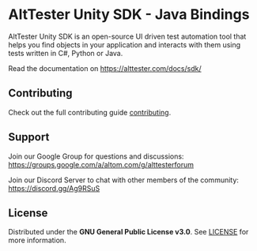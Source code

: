 # AltTester Unity SDK - Java Bindings

AltTester Unity SDK is an open-source UI driven test automation tool that helps you find objects in your application and interacts with them using tests written in C#, Python or Java.

Read the documentation on https://alttester.com/docs/sdk/

## Contributing

Check out the full contributing guide [contributing](https://alttester.com/docs/sdk/pages/contributing.html).

## Support

Join our Google Group for questions and discussions: https://groups.google.com/a/altom.com/g/alttesterforum

Join our Discord Server to chat with other members of the community: https://discord.gg/Ag9RSuS

## License

Distributed under the **GNU General Public License v3.0**. See [LICENSE](https://github.com/alttester/AltTester-Unity-SDK/blob/master/LICENSE) for more information.
